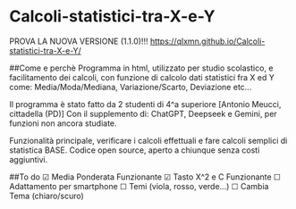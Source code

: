 # Calcoli-statistici-tra-X-e-Y
PROVA LA NUOVA VERSIONE (1.1.0)!!! https://qlxmn.github.io/Calcoli-statistici-tra-X-e-Y/

##Come e perchè
Programma in html, utilizzato per studio scolastico, e facilitamento dei calcoli, con funzione di calcolo dati statistici fra X ed Y come: Media/Moda/Mediana, Variazione/Scarto,  Deviazione etc...

Il programma è stato fatto da 2 studenti di 4^a superiore [Antonio Meucci, cittadella (PD)]
Con il supplemento di: ChatGPT, Deepseek e Gemini, per funzioni non ancora studiate.

Funzionalità principale, verificare i calcoli effettuali e fare calcoli semplici di statistica BASE.
Codice open source, aperto a chiunque senza costi aggiuntivi.

##To do
☑ Media Ponderata Funzionante
☑ Tasto X^2 e C Funzionante
☐ Adattamento per smartphone
☐ Temi (viola, rosso, verde...)
☐ Cambia Tema (chiaro/scuro)
